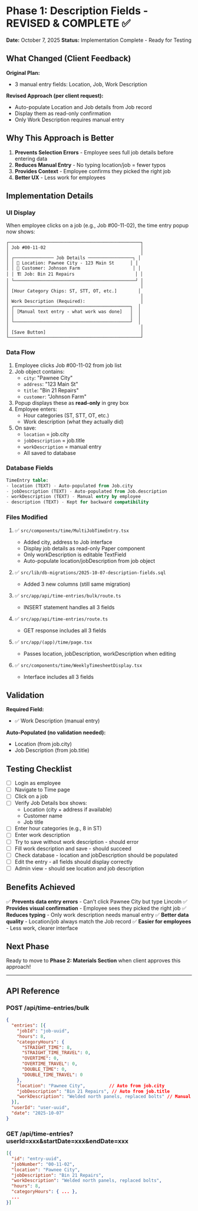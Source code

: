 # Phase 1: Description Fields - REVISED & COMPLETE ✅

**Date:** October 7, 2025
**Status:** Implementation Complete - Ready for Testing

## What Changed (Client Feedback)

**Original Plan:**
- 3 manual entry fields: Location, Job, Work Description

**Revised Approach (per client request):**
- Auto-populate Location and Job details from Job record
- Display them as read-only confirmation
- Only Work Description requires manual entry

## Why This Approach is Better

1. **Prevents Selection Errors** - Employee sees full job details before entering data
2. **Reduces Manual Entry** - No typing location/job = fewer typos
3. **Provides Context** - Employee confirms they picked the right job
4. **Better UX** - Less work for employees

## Implementation Details

### UI Display

When employee clicks on a job (e.g., Job #00-11-02), the time entry popup now shows:

```
┌──────────────────────────────────────────────────┐
│ Job #00-11-02                                    │
│                                                  │
│ ┌─────────────── Job Details ─────────────────┐ │
│ │ 📍 Location: Pawnee City - 123 Main St      │ │
│ │ 👤 Customer: Johnson Farm                    │ │
│ │ 🏗️ Job: Bin 21 Repairs                       │ │
│ └──────────────────────────────────────────────┘ │
│                                                  │
│ [Hour Category Chips: ST, STT, OT, etc.]        │
│                                                  │
│ Work Description (Required):                     │
│ ┌────────────────────────────────────────────┐  │
│ │ [Manual text entry - what work was done]   │  │
│ │                                            │  │
│ └────────────────────────────────────────────┘  │
│                                                  │
│ [Save Button]                                    │
└──────────────────────────────────────────────────┘
```

### Data Flow

1. Employee clicks Job #00-11-02 from job list
2. Job object contains:
   - `city`: "Pawnee City"
   - `address`: "123 Main St"
   - `title`: "Bin 21 Repairs"
   - `customer`: "Johnson Farm"
3. Popup displays these as **read-only** in grey box
4. Employee enters:
   - Hour categories (ST, STT, OT, etc.)
   - Work description (what they actually did)
5. On save:
   - `location` = job.city
   - `jobDescription` = job.title
   - `workDescription` = manual entry
   - All saved to database

### Database Fields

```sql
TimeEntry table:
- location (TEXT) - Auto-populated from Job.city
- jobDescription (TEXT) - Auto-populated from Job.description
- workDescription (TEXT) - Manual entry by employee
- description (TEXT) - Kept for backward compatibility
```

### Files Modified

1. ✅ `src/components/time/MultiJobTimeEntry.tsx`
   - Added city, address to Job interface
   - Display job details as read-only Paper component
   - Only workDescription is editable TextField
   - Auto-populate location/jobDescription from job object

2. ✅ `src/lib/db-migrations/2025-10-07-description-fields.sql`
   - Added 3 new columns (still same migration)

3. ✅ `src/app/api/time-entries/bulk/route.ts`
   - INSERT statement handles all 3 fields

4. ✅ `src/app/api/time-entries/route.ts`
   - GET response includes all 3 fields

5. ✅ `src/app/(app)/time/page.tsx`
   - Passes location, jobDescription, workDescription when editing

6. ✅ `src/components/time/WeeklyTimesheetDisplay.tsx`
   - Interface includes all 3 fields

## Validation

**Required Field:**
- ✅ Work Description (manual entry)

**Auto-Populated (no validation needed):**
- Location (from job.city)
- Job Description (from job.title)

## Testing Checklist

- [ ] Login as employee
- [ ] Navigate to Time page
- [ ] Click on a job
- [ ] Verify Job Details box shows:
  - Location (city + address if available)
  - Customer name
  - Job title
- [ ] Enter hour categories (e.g., 8 in ST)
- [ ] Enter work description
- [ ] Try to save without work description - should error
- [ ] Fill work description and save - should succeed
- [ ] Check database - location and jobDescription should be populated
- [ ] Edit the entry - all fields should display correctly
- [ ] Admin view - should see location and job description

## Benefits Achieved

✅ **Prevents data entry errors** - Can't click Pawnee City but type Lincoln
✅ **Provides visual confirmation** - Employee sees they picked the right job
✅ **Reduces typing** - Only work description needs manual entry
✅ **Better data quality** - Location/job always match the Job record
✅ **Easier for employees** - Less work, clearer interface

## Next Phase

Ready to move to **Phase 2: Materials Section** when client approves this approach!

---

## API Reference

### POST /api/time-entries/bulk

```json
{
  "entries": [{
    "jobId": "job-uuid",
    "hours": 8,
    "categoryHours": {
      "STRAIGHT_TIME": 8,
      "STRAIGHT_TIME_TRAVEL": 0,
      "OVERTIME": 0,
      "OVERTIME_TRAVEL": 0,
      "DOUBLE_TIME": 0,
      "DOUBLE_TIME_TRAVEL": 0
    },
    "location": "Pawnee City",         // Auto from job.city
    "jobDescription": "Bin 21 Repairs", // Auto from job.title
    "workDescription": "Welded north panels, replaced bolts" // Manual entry
  }],
  "userId": "user-uuid",
  "date": "2025-10-07"
}
```

### GET /api/time-entries?userId=xxx&startDate=xxx&endDate=xxx

```json
[{
  "id": "entry-uuid",
  "jobNumber": "00-11-02",
  "location": "Pawnee City",
  "jobDescription": "Bin 21 Repairs",
  "workDescription": "Welded north panels, replaced bolts",
  "hours": 8,
  "categoryHours": { ... },
  ...
}]
```
